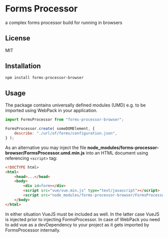 # Forms Processor

a complex forms processor build for running in browsers

## License

MIT

## Installation

```bash
npm install forms-processor-browser
```

## Usage

The package contains universally defined modules (UMD) e.g. to be imported using WebPack in your application.

```javascript
import FormsProcessor from "forms-processor-browser";

FormsProcessor.create( someDOMElement, {
	describe: "./url/of/forms/configuration.json",
} );
```

As an alternative you may inject the file **node_modules/forms-processor-browser/FormsProcessor.umd.min.js** into an HTML document using referencing `<script>` tag:

```html
<!DOCTYPE html>
<html>
	<head>...</head>
	<body>
		<div id=form></div>
		<script src="vue/vue.min.js" type="text/javascript"></script>
		<script src="node_modules/forms-processor-browser/FormsProcessor.umd.min.js" type="text/javascript"></script>
	</body>
</html>
```

In either situation VueJS must be included as well. In the latter case VueJS is injected prior to injecting FormsProcessor. In case of WebPack you need to add vue as a devDependency to your project as it gets imported by FormsProcessor internally.
